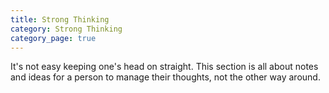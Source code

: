 ```yaml
---
title: Strong Thinking
category: Strong Thinking
category_page: true
---
```


It's not easy keeping one's head on straight. This section is all about notes and ideas for a person to manage their thoughts, not the other way around.

